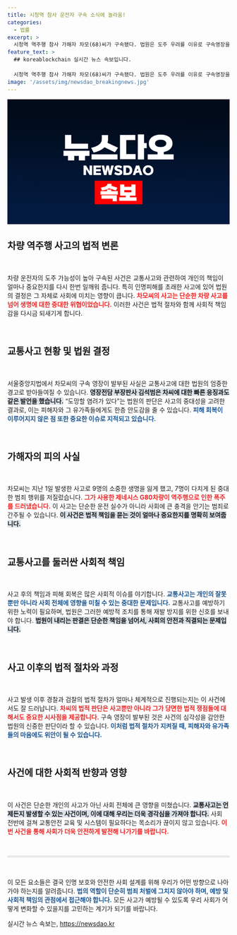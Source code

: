 ```yaml
---
title: 시청역 참사 운전자 구속 소식에 놀라움!
categories:
  - 법률
excerpt: >
  시청역 역주행 참사 가해자 차모(68)씨가 구속됐다. 법원은 도주 우려를 이유로 구속영장을 발부, 사고로 9명이 숨진 가운데 차씨는 과실을 부인하며 논란을 일으키고 있다.
feature_text: >
  ## koreablockchain 실시간 뉴스 속보입니다.

  시청역 역주행 참사 가해자 차모(68)씨가 구속됐다. 법원은 도주 우려를 이유로 구속영장을 발부, 사고로 9명이 숨진 가운데 차씨는 과실을 부인하며 논란을 일으키고 있다.
image: '/assets/img/newsdao_breakingnews.jpg'
---
```


<p><img src="/assets/img/newsdao_breakingnews.jpg" alt="koreablockchain 속보" /></p>

<h2 data-ke-size="size26">차량 역주행 사고의 법적 변론</h2>

<p data-ke-size="size16">&nbsp;</p>

<p>차량 운전자의 도주 가능성이 높아 구속된 사건은 교통사고와 관련하여 개인의 책임이 얼마나 중요한지를 다시 한번 일깨워 줍니다. 특히 인명피해를 초래한 사고에 있어 법원의 결정은 그 자체로 사회에 미치는 영향이 큽니다. <b><span style="color: #ee2323;">차모씨의 사고는 단순한 차량 사고를 넘어 생명에 대한 중대한 위협이었습니다.</span></b> 이러한 사건은 법적 절차와 함께 사회적 책임감을 다시금 되새기게 합니다.</p>

<p data-ke-size="size16">&nbsp;</p>

<h2 data-ke-size="size26">교통사고 현황 및 법원 결정</h2>

<p data-ke-size="size16">&nbsp;</p>

<p>서울중앙지법에서 차모씨의 구속 영장이 발부된 사실은 교통사고에 대한 법원의 엄중한 경고로 받아들여질 수 있습니다. <b><span style="background-color: #21538527;">영장전담 부장판사 김석범은 차씨에 대한 빠른 응징과도 같은 발언을 했습니다.</span></b> “도망할 염려가 있다”는 법원의 판단은 사고의 중대성을 고려한 결과로, 이는 피해자와 그 유가족들에게도 한층 안도감을 줄 수 있습니다. <b><span style="color: #1a5490;">피해 회복이 이루어지지 않은 점 또한 중요한 이슈로 지적되고 있습니다.</span></b></p>

<p data-ke-size="size16">&nbsp;</p>

<h2 data-ke-size="size26">가해자의 피의 사실</h2>

<p data-ke-size="size16">&nbsp;</p>

<p>차모씨는 지난 1일 발생한 사고로 9명의 소중한 생명을 잃게 했고, 7명이 다치게 된 중대한 범죄 행위를 저질렀습니다. <b><span style="color: #ee2323;">그가 사용한 제네시스 G80차량이 역주행으로 인한 폭주를 드러냈습니다.</span></b> 이 사고는 단순한 운전 실수가 아니라 사회에 큰 충격을 안기는 범죄로 간주될 수 있습니다. <b><span style="background-color: #21538527;">이 사건은 법적 책임을 묻는 것이 얼마나 중요한지를 명확히 보여줍니다.</span></b></p>

<p data-ke-size="size16">&nbsp;</p>

<h2 data-ke-size="size26">교통사고를 둘러싼 사회적 책임</h2>

<p data-ke-size="size16">&nbsp;</p>

<p>사고 후의 책임과 피해 회복은 많은 사회적 이슈를 야기합니다. <b><span style="color: #1a5490;">교통사고는 개인의 잘못뿐만 아니라 사회 전체에 영향을 미칠 수 있는 중대한 문제입니다.</span></b> 교통사고를 예방하기 위한 노력이 필요하며, 법원은 그러한 예방적 조치를 통해 재발 방지를 위한 신호를 보내야 합니다. <b><span style="background-color: #21538527;">법원이 내리는 판결은 단순한 책임을 넘어서, 사회의 안전과 직결되는 문제입니다.</span></b></p>

<p data-ke-size="size16">&nbsp;</p>

<h2 data-ke-size="size26">사고 이후의 법적 절차와 과정</h2>

<p data-ke-size="size16">&nbsp;</p>

<p>사고 발생 이후 경찰과 검찰의 법적 절차가 얼마나 체계적으로 진행되는지는 이 사건에서도 잘 드러납니다. <b><span style="color: #ee2323;">차씨의 법적 판단은 사고뿐만 아니라 그가 당면한 법적 쟁점들에 대해서도 중요한 시사점을 제공합니다.</span></b> 구속 영장이 발부된 것은 사건의 심각성을 감안한 법원의 신중한 판단이라 할 수 있습니다. <b><span style="color: #1a5490;">이처럼 법적 절차가 지켜질 때, 피해자와 유가족들의 마음에도 위안이 될 수 있습니다.</span></b></p>

<p data-ke-size="size16">&nbsp;</p>

<h2 data-ke-size="size26">사건에 대한 사회적 반향과 영향</h2>

<p data-ke-size="size16">&nbsp;</p>

<p>이 사건은 단순한 개인의 사고가 아닌 사회 전체에 큰 영향을 미쳤습니다. <b><span style="background-color: #21538527;">교통사고는 언제든지 발생할 수 있는 사건이며, 이에 대해 우리는 더욱 경각심을 가져야 합니다.</span></b> 사회 전반에 걸쳐 교통안전 교육 및 시스템이 필요하다는 목소리가 끊이지 않고 있습니다. <b><span style="color: #ee2323;">이번 사건을 통해 사회가 더욱 안전하게 발전해 나가기를 바랍니다.</span></b></p>

<p data-ke-size="size16">&nbsp;</p>

<hr style="height: 5px; border: none; color: #eaeaea; background-color: #eaeaea;"/>

<p data-ke-size="size16">&nbsp;</p>

<p>이 모든 요소들은 결국 인명 보호와 안전한 사회 설계를 위해 우리가 어떤 방향으로 나아가야 하는지를 알려줍니다. <b><span style="color: #1a5490;">법의 역할이 단순히 범죄 처벌에 그치지 않아야 하며, 예방 및 사회적 책임의 관점에서 접근해야 합니다.</span></b> 모든 사고가 예방될 수 있도록 우리 사회가 어떻게 변화할 수 있을지를 고민하는 계기가 되기를 바랍니다.</p>
실시간 뉴스 속보는, <a href="https://newsdao.kr" rel="dofollow">https://newsdao.kr</a>


